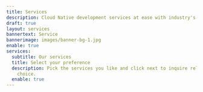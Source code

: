 ```yaml
---
title: Services
description: Cloud Native development services at ease with industry's best practices and secure software supply chain standards.
draft: true
layout: services
bannertext: Service
bannerimage: images/banner-bg-1.jpg
enable: true
services:
  subtitle: Our services
  title: Select your preference
  description: Pick the services you like and click next to inquire related to your
    choice.
  enable: true
---
```

